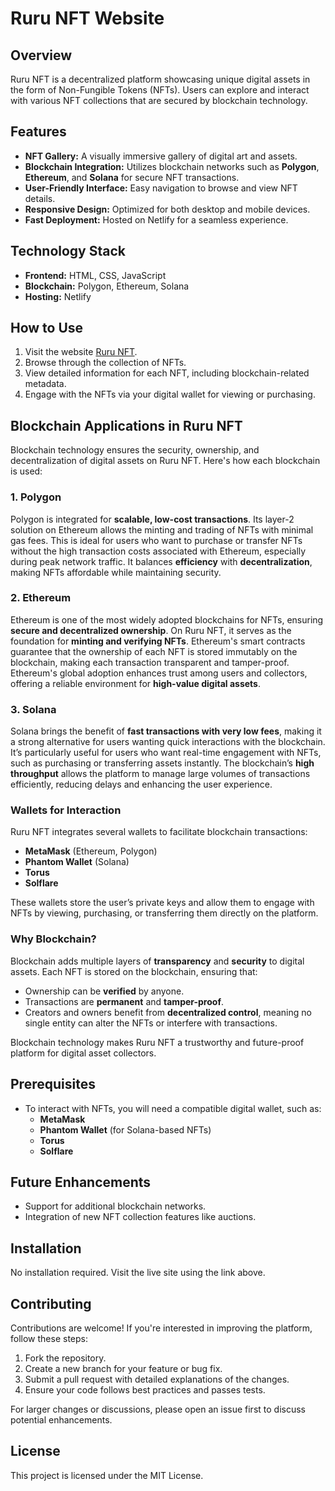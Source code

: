 # Ruru NFT Website

## Overview
Ruru NFT is a decentralized platform showcasing unique digital assets in the form of Non-Fungible Tokens (NFTs). Users can explore and interact with various NFT collections that are secured by blockchain technology.

## Features
- **NFT Gallery:** A visually immersive gallery of digital art and assets.
- **Blockchain Integration:** Utilizes blockchain networks such as **Polygon**, **Ethereum**, and **Solana** for secure NFT transactions.
- **User-Friendly Interface:** Easy navigation to browse and view NFT details.
- **Responsive Design:** Optimized for both desktop and mobile devices.
- **Fast Deployment:** Hosted on Netlify for a seamless experience.

## Technology Stack
- **Frontend:** HTML, CSS, JavaScript
- **Blockchain:** Polygon, Ethereum, Solana
- **Hosting:** Netlify

## How to Use
1. Visit the website [Ruru NFT](https://ruru-nft.netlify.app/).
2. Browse through the collection of NFTs.
3. View detailed information for each NFT, including blockchain-related metadata.
4. Engage with the NFTs via your digital wallet for viewing or purchasing.

## Blockchain Applications in Ruru NFT

Blockchain technology ensures the security, ownership, and decentralization of digital assets on Ruru NFT. Here's how each blockchain is used:

### 1. **Polygon**
Polygon is integrated for **scalable, low-cost transactions**. Its layer-2 solution on Ethereum allows the minting and trading of NFTs with minimal gas fees. This is ideal for users who want to purchase or transfer NFTs without the high transaction costs associated with Ethereum, especially during peak network traffic. It balances **efficiency** with **decentralization**, making NFTs affordable while maintaining security.

### 2. **Ethereum**
Ethereum is one of the most widely adopted blockchains for NFTs, ensuring **secure and decentralized ownership**. On Ruru NFT, it serves as the foundation for **minting and verifying NFTs**. Ethereum's smart contracts guarantee that the ownership of each NFT is stored immutably on the blockchain, making each transaction transparent and tamper-proof. Ethereum's global adoption enhances trust among users and collectors, offering a reliable environment for **high-value digital assets**.

### 3. **Solana**
Solana brings the benefit of **fast transactions with very low fees**, making it a strong alternative for users wanting quick interactions with the blockchain. It’s particularly useful for users who want real-time engagement with NFTs, such as purchasing or transferring assets instantly. The blockchain’s **high throughput** allows the platform to manage large volumes of transactions efficiently, reducing delays and enhancing the user experience.

### Wallets for Interaction
Ruru NFT integrates several wallets to facilitate blockchain transactions:
- **MetaMask** (Ethereum, Polygon)
- **Phantom Wallet** (Solana)
- **Torus**
- **Solflare**

These wallets store the user’s private keys and allow them to engage with NFTs by viewing, purchasing, or transferring them directly on the platform.

### Why Blockchain?
Blockchain adds multiple layers of **transparency** and **security** to digital assets. Each NFT is stored on the blockchain, ensuring that:
- Ownership can be **verified** by anyone.
- Transactions are **permanent** and **tamper-proof**.
- Creators and owners benefit from **decentralized control**, meaning no single entity can alter the NFTs or interfere with transactions.

Blockchain technology makes Ruru NFT a trustworthy and future-proof platform for digital asset collectors.

## Prerequisites
- To interact with NFTs, you will need a compatible digital wallet, such as:
  - **MetaMask**
  - **Phantom Wallet** (for Solana-based NFTs)
  - **Torus**
  - **Solflare**

## Future Enhancements
- Support for additional blockchain networks.
- Integration of new NFT collection features like auctions.

## Installation
No installation required. Visit the live site using the link above.

## Contributing
Contributions are welcome! If you're interested in improving the platform, follow these steps:
1. Fork the repository.
2. Create a new branch for your feature or bug fix.
3. Submit a pull request with detailed explanations of the changes.
4. Ensure your code follows best practices and passes tests.

For larger changes or discussions, please open an issue first to discuss potential enhancements.

## License
This project is licensed under the MIT License.

